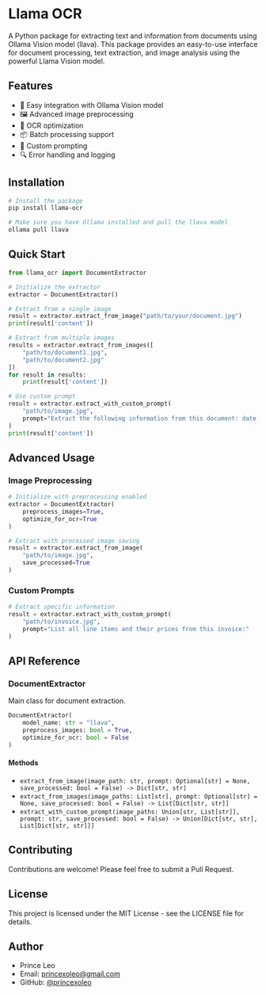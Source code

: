 # Llama OCR

A Python package for extracting text and information from documents using Ollama Vision model (llava). This package provides an easy-to-use interface for document processing, text extraction, and image analysis using the powerful Llama Vision model.

## Features

- 🚀 Easy integration with Ollama Vision model
- 🖼️ Advanced image preprocessing
- 📝 OCR optimization
- 📦 Batch processing support
- 🎯 Custom prompting
- 🔍 Error handling and logging

## Installation

```bash
# Install the package
pip install llama-ocr

# Make sure you have Ollama installed and pull the llava model
ollama pull llava
```

## Quick Start

```python
from llama_ocr import DocumentExtractor

# Initialize the extractor
extractor = DocumentExtractor()

# Extract from a single image
result = extractor.extract_from_image("path/to/your/document.jpg")
print(result['content'])

# Extract from multiple images
results = extractor.extract_from_images([
    "path/to/document1.jpg",
    "path/to/document2.jpg"
])
for result in results:
    print(result['content'])

# Use custom prompt
result = extractor.extract_with_custom_prompt(
    "path/to/image.jpg",
    prompt="Extract the following information from this document: date, invoice number, and total amount:"
)
print(result['content'])
```

## Advanced Usage

### Image Preprocessing

```python
# Initialize with preprocessing enabled
extractor = DocumentExtractor(
    preprocess_images=True,
    optimize_for_ocr=True
)

# Extract with processed image saving
result = extractor.extract_from_image(
    "path/to/image.jpg",
    save_processed=True
)
```

### Custom Prompts

```python
# Extract specific information
result = extractor.extract_with_custom_prompt(
    "path/to/invoice.jpg",
    prompt="List all line items and their prices from this invoice:"
)
```

## API Reference

### DocumentExtractor

Main class for document extraction.

```python
DocumentExtractor(
    model_name: str = "llava",
    preprocess_images: bool = True,
    optimize_for_ocr: bool = False
)
```

#### Methods

- `extract_from_image(image_path: str, prompt: Optional[str] = None, save_processed: bool = False) -> Dict[str, str]`
- `extract_from_images(image_paths: List[str], prompt: Optional[str] = None, save_processed: bool = False) -> List[Dict[str, str]]`
- `extract_with_custom_prompt(image_paths: Union[str, List[str]], prompt: str, save_processed: bool = False) -> Union[Dict[str, str], List[Dict[str, str]]]`

## Contributing

Contributions are welcome! Please feel free to submit a Pull Request.

## License

This project is licensed under the MIT License - see the LICENSE file for details.

## Author

- Prince Leo
- Email: princexoleo@gmail.com
- GitHub: [@princexoleo](https://github.com/princexoleo)
